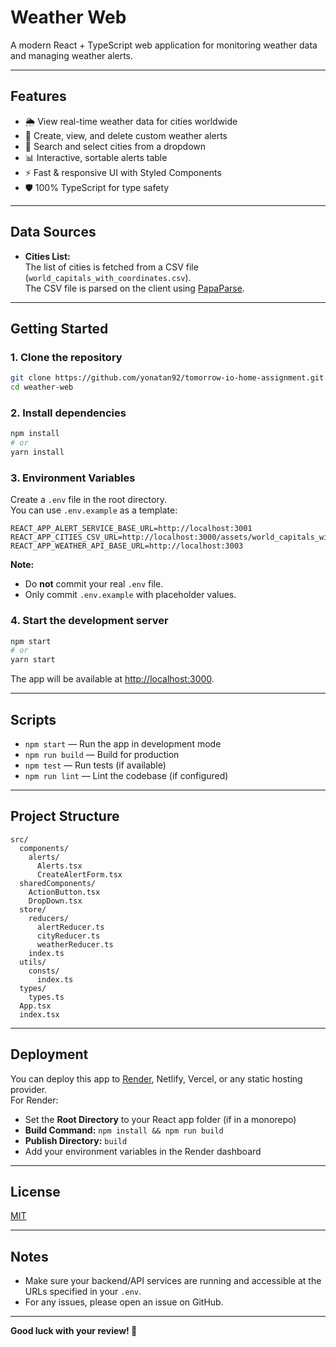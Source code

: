 # Weather Web

A modern React + TypeScript web application for monitoring weather data and managing weather alerts.

---

## Features

- 🌦️ View real-time weather data for cities worldwide
- 🚨 Create, view, and delete custom weather alerts
- 🔎 Search and select cities from a dropdown
- 📊 Interactive, sortable alerts table
- ⚡ Fast & responsive UI with Styled Components
- 🛡️ 100% TypeScript for type safety

---

## Data Sources

- **Cities List:**  
  The list of cities is fetched from a CSV file (`world_capitals_with_coordinates.csv`).  
  The CSV file is parsed on the client using [PapaParse](https://www.papaparse.com/).

---

## Getting Started

### 1. Clone the repository

```bash
git clone https://github.com/yonatan92/tomorrow-io-home-assignment.git
cd weather-web
```

### 2. Install dependencies

```bash
npm install
# or
yarn install
```

### 3. Environment Variables

Create a `.env` file in the root directory.  
You can use `.env.example` as a template:

```env
REACT_APP_ALERT_SERVICE_BASE_URL=http://localhost:3001
REACT_APP_CITIES_CSV_URL=http://localhost:3000/assets/world_capitals_with_coordinates.csv
REACT_APP_WEATHER_API_BASE_URL=http://localhost:3003
```

**Note:**

- Do **not** commit your real `.env` file.
- Only commit `.env.example` with placeholder values.

### 4. Start the development server

```bash
npm start
# or
yarn start
```

The app will be available at [http://localhost:3000](http://localhost:3000).

---

## Scripts

- `npm start` — Run the app in development mode
- `npm run build` — Build for production
- `npm test` — Run tests (if available)
- `npm run lint` — Lint the codebase (if configured)

---

## Project Structure

```
src/
  components/
    alerts/
      Alerts.tsx
      CreateAlertForm.tsx
  sharedComponents/
    ActionButton.tsx
    DropDown.tsx
  store/
    reducers/
      alertReducer.ts
      cityReducer.ts
      weatherReducer.ts
    index.ts
  utils/
    consts/
      index.ts
  types/
    types.ts
  App.tsx
  index.tsx
```

---

## Deployment

You can deploy this app to [Render](https://render.com), Netlify, Vercel, or any static hosting provider.  
For Render:

- Set the **Root Directory** to your React app folder (if in a monorepo)
- **Build Command:** `npm install && npm run build`
- **Publish Directory:** `build`
- Add your environment variables in the Render dashboard

---

## License

[MIT](LICENSE)

---

## Notes

- Make sure your backend/API services are running and accessible at the URLs specified in your `.env`.
- For any issues, please open an issue on GitHub.

---

**Good luck with your review! 🚀**
